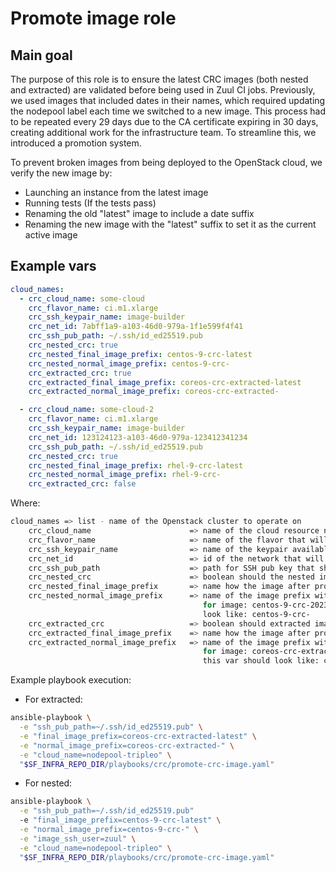 # Promote image role

## Main goal

The purpose of this role is to ensure the latest CRC images (both
nested and extracted) are validated before being used in Zuul CI
jobs. Previously, we used images that included dates in their names,
which required updating the nodepool label each time we switched to a
new image. This process had to be repeated every 29 days due to the CA
certificate expiring in 30 days, creating additional work for the
infrastructure team. To streamline this, we introduced a promotion
system.

To prevent broken images from being deployed to the OpenStack cloud,
we verify the new image by:

* Launching an instance from the latest image
* Running tests
(If the tests pass)
* Renaming the old "latest" image to include a date suffix
* Renaming the new image with the "latest" suffix to set it as the
  current active image

## Example vars

```yaml
cloud_names:
  - crc_cloud_name: some-cloud
    crc_flavor_name: ci.m1.xlarge
    crc_ssh_keypair_name: image-builder
    crc_net_id: 7abff1a9-a103-46d0-979a-1f1e599f4f41
    crc_ssh_pub_path: ~/.ssh/id_ed25519.pub
    crc_nested_crc: true
    crc_nested_final_image_prefix: centos-9-crc-latest
    crc_nested_normal_image_prefix: centos-9-crc-
    crc_extracted_crc: true
    crc_extracted_final_image_prefix: coreos-crc-extracted-latest
    crc_extracted_normal_image_prefix: coreos-crc-extracted-

  - crc_cloud_name: some-cloud-2
    crc_flavor_name: ci.m1.xlarge
    crc_ssh_keypair_name: image-builder
    crc_net_id: 123124123-a103-46d0-979a-123412341234
    crc_ssh_pub_path: ~/.ssh/id_ed25519.pub
    crc_nested_crc: true
    crc_nested_final_image_prefix: rhel-9-crc-latest
    crc_nested_normal_image_prefix: rhel-9-crc-
    crc_extracted_crc: false
```

Where:

```sh
cloud_names => list - name of the Openstack cluster to operate on
    crc_cloud_name                      => name of the cloud resource name available in ~/.config/openstack/clouds.yaml
    crc_flavor_name                     => name of the flavor that will be used for tests
    crc_ssh_keypair_name                => name of the keypair available in {{ crc_cloud_name }}
    crc_net_id                          => id of the network that will be used for spawning VM
    crc_ssh_pub_path                    => path for SSH pub key that should be injected via cloud-init
    crc_nested_crc                      => boolean should the nested image be created?
    crc_nested_final_image_prefix       => name how the image after promotion should look like
    crc_nested_normal_image_prefix      => name of the image prefix without the date. For example:
                                           for image: centos-9-crc-2023-10-13-06-53, this var should
                                           look like: centos-9-crc-
    crc_extracted_crc                   => boolean should extracted image be created?
    crc_extracted_final_image_prefix    => name how the image after promotion should look like
    crc_extracted_normal_image_prefix   => name of the image prefix without the date. For example:
                                           for image: coreos-crc-extracted-2023-10-13-06-53
                                           this var should look like: coreos-crc-extracted-
```

Example playbook execution:

* For extracted:

```sh
ansible-playbook \
  -e "ssh_pub_path=~/.ssh/id_ed25519.pub" \
  -e "final_image_prefix=coreos-crc-extracted-latest" \
  -e "normal_image_prefix=coreos-crc-extracted-" \
  -e "cloud_name=nodepool-tripleo" \
  "$SF_INFRA_REPO_DIR/playbooks/crc/promote-crc-image.yaml"
```

* For nested:

```sh
ansible-playbook \
  -e "ssh_pub_path=~/.ssh/id_ed25519.pub"
  -e "final_image_prefix=centos-9-crc-latest" \
  -e "normal_image_prefix=centos-9-crc-" \
  -e "image_ssh_user=zuul" \
  -e "cloud_name=nodepool-tripleo" \
  "$SF_INFRA_REPO_DIR/playbooks/crc/promote-crc-image.yaml"
```
